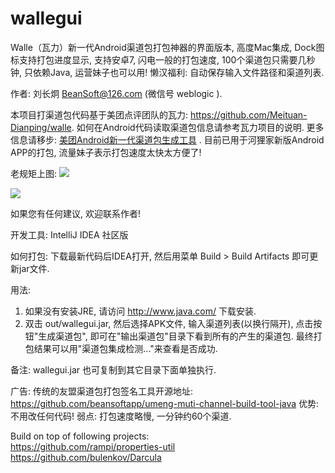 # wallegui
Walle（瓦力）新一代Android渠道包打包神器的界面版本, 高度Mac集成, Dock图标支持打包进度显示, 支持安卓7, 闪电一般的打包速度, 100个渠道包只需要几秒钟, 只依赖Java, 运营妹子也可以用! 懒汉福利: 自动保存输入文件路径和渠道列表.

作者: 刘长炯 BeanSoft@126.com (微信号 weblogic ). 

本项目打渠道包代码基于美团点评团队的瓦力: https://github.com/Meituan-Dianping/walle. 如何在Android代码读取渠道包信息请参考瓦力项目的说明. 更多信息请移步: 
[美团Android新一代渠道包生成工具](http://tech.meituan.com/android-apk-v2-signature-scheme.html) . 目前已用于河狸家新版Android APP的打包, 流量妹子表示打包速度太快太方便了!

老规矩上图:
<img src="https://raw.githubusercontent.com/beansoftapp/wallegui/master/screenshot/wallegui.png">

<img src="https://raw.githubusercontent.com/beansoftapp/wallegui/master/screenshot/walle_dock.png">

如果您有任何建议, 欢迎联系作者!

开发工具: IntelliJ IDEA 社区版

如何打包: 下载最新代码后IDEA打开, 然后用菜单 Build > Build Artifacts 即可更新jar文件.

用法:
1. 如果没有安装JRE, 请访问 http://www.java.com/ 下载安装.
2. 双击 out/wallegui.jar, 然后选择APK文件, 输入渠道列表(以换行隔开), 点击按钮"生成渠道包", 即可在"输出渠道包"目录下看到所有的产生的渠道包. 最终打包结果可以用"渠道包集成检测..."来查看是否成功.

备注: wallegui.jar 也可复制到其它目录下面单独执行.

广告: 传统的友盟渠道包打包签名工具开源地址: https://github.com/beansoftapp/umeng-muti-channel-build-tool-java 优势: 不用改任何代码! 弱点: 打包速度略慢, 一分钟约60个渠道.

Build on top of following projects:<br>
https://github.com/rampi/properties-util<br>
https://github.com/bulenkov/Darcula<br>



